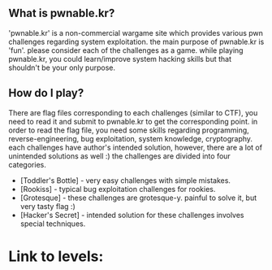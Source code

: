 ## What is pwnable.kr?
   'pwnable.kr' is a non-commercial wargame site which provides various pwn challenges regarding system exploitation. the main purpose of pwnable.kr is 'fun'.    please consider each of the challenges as a game. while playing pwnable.kr, you could learn/improve system hacking skills but that shouldn't be your only purpose. 
   
## How do I play?
  There are flag   files corresponding to each challenges (similar to CTF), you need to read it and submit to pwnable.kr to get the corresponding point. in order to read the flag file, you need some skills regarding programming, reverse-engineering, bug exploitation, system knowledge, cryptography. each challenges have author's intended solution, however, there are a lot of unintended solutions as well :) the challenges are divided into four categories.

+ [Toddler's Bottle]  -  very easy challenges with simple mistakes.  
+ [Rookiss]  -  typical bug exploitation challenges for rookies.  
+ [Grotesque]  -  these challenges are grotesque-y. painful to solve it, but very tasty flag :)  
+ [Hacker's Secret]  -  intended solution for these challenges involves special techniques.  

# Link to levels:
